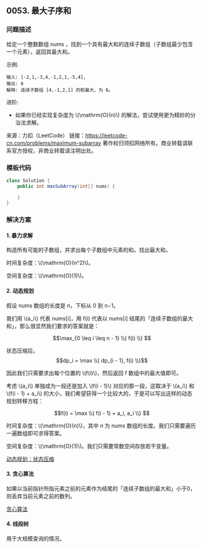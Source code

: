 <script src="https://cdn.bootcss.com/mathjax/2.7.7/MathJax.js?config=TeX-AMS-MML_HTMLorMML"></script>

## 0053. 最大子序和

### 问题描述

给定一个整数数组 nums ，找到一个具有最大和的连续子数组（子数组最少包含一个元素），返回其最大和。

示例:

```
输入: [-2,1,-3,4,-1,2,1,-5,4],
输出: 6
解释: 连续子数组 [4,-1,2,1] 的和最大，为 6。
```

进阶:

* 如果你已经实现复杂度为 \\(\mathrm{O}(n)\\) 的解法，尝试使用更为精妙的分治法求解。

来源：力扣（LeetCode）
链接：https://leetcode-cn.com/problems/maximum-subarray
著作权归领扣网络所有。商业转载请联系官方授权，非商业转载请注明出处。

### 模板代码

``` java
class Solution {
    public int maxSubArray(int[] nums) {
        
    }
}
```

### 解决方案

#### 1. 暴力求解

构造所有可能的子数组，并求出每个子数组中元素的和。找出最大和。

时间复杂度：\\(\mathrm{O}(n^2)\\)。

空间复杂度：\\(\mathrm{O}(1)\\)。

#### 2. 动态规划

假设 nums 数组的长度是 n，下标从 0 到 n−1。

我们用 \\(a_i\\)​ 代表 nums[i]，用 f(i) 代表以 nums[i] 结尾的「连续子数组的最大和」，那么很显然我们要求的答案就是：

$$\max_{0 \leq i \leq n - 1} \\{ f(i) \\} $$

状态压缩后，$$dp_i = \max \\{ dp_{i - 1}, f(i) \\}$$

因此我们只需要求出每个位置的 \\(f(i)\\)，然后返回 f 数组中的最大值即可。

考虑 \\(a_i\\)​ 单独成为一段还是加入 \\(f(i - 1)\\) 对应的那一段，这取决于 \\(a_i\\)​ 和 \\(f(i - 1) + a_i\\) 的大小，我们希望获得一个比较大的，于是可以写出这样的动态规划转移方程：

$$f(i) = \max \\{ f(i - 1) + a_i, a_i \\} $$

时间复杂度：\\(\mathrm{O}(n)\\)，其中 n 为 nums 数组的长度。我们只需要遍历一遍数组即可求得答案。

空间复杂度：\\(\mathrm{O}(1)\\)。我们只需要常数空间存放若干变量。

[动态规划：状态压缩](qu0053/solu2/Solution.java)


#### 3. 贪心算法

如果以当前指针所指元素之前的元素作为结尾的「连续子数组的最大和」小于0，则丢弃当前元素之前的数列。

[贪心算法](qu0053/solu3/Solution.java)

#### 4. 线段树

用于大规模查询的情况。

